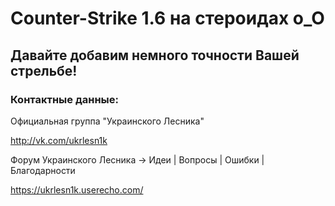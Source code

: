 Counter-Strike 1.6 на стероидах о_О
===================================

Давайте добавим немного точности Вашей стрельбе!
------------------------------------------------

### Контактные данные:

Официальная группа "Украинского Лесника"<br>

http://vk.com/ukrlesn1k

Форум Украинского Лесника → Идеи | Вопросы | Ошибки | Благодарности

https://ukrlesn1k.userecho.com/
